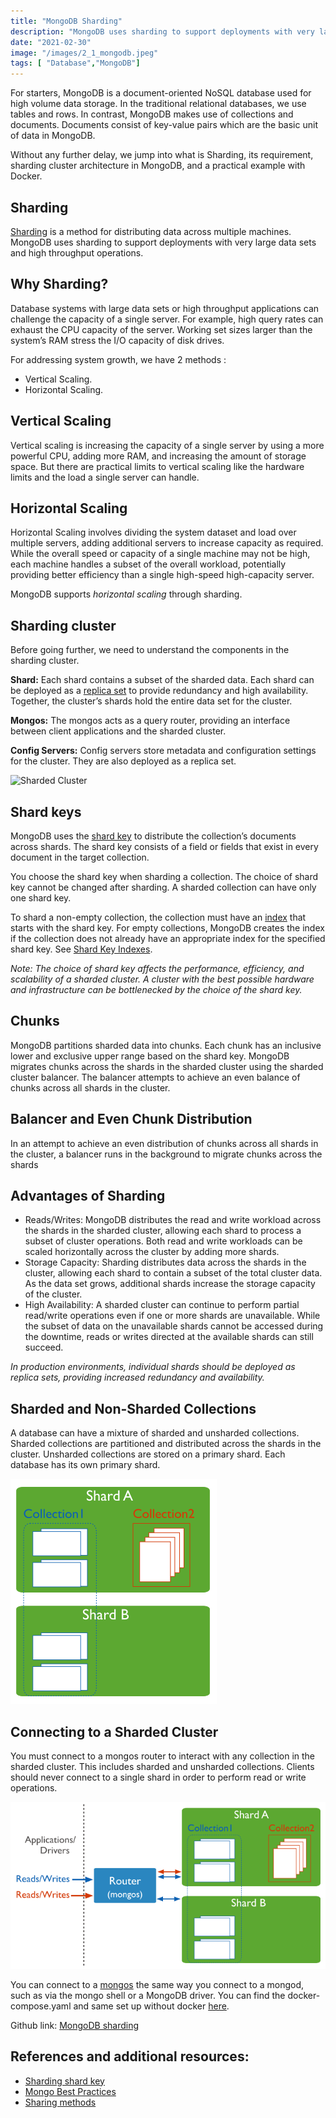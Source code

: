 ```yaml
---
title: "MongoDB Sharding"
description: "MongoDB uses sharding to support deployments with very large data sets and high throughput operations."
date: "2021-02-30"
image: "/images/2_1_mongodb.jpeg"
tags: [ "Database","MongoDB"]
---
```


For starters, MongoDB is a document-oriented NoSQL database used for high volume data storage. In the traditional relational databases, we use tables and rows. In contrast, MongoDB makes use of collections and documents. Documents consist of key-value pairs which are the basic unit of data in MongoDB.

Without any further delay, we jump into what is Sharding, its requirement, sharding cluster architecture in MongoDB, and a practical example with Docker.

## Sharding

[Sharding](https://docs.mongodb.com/manual/reference/glossary/#term-sharding) is a method for distributing data across multiple machines. MongoDB uses sharding to support deployments with very large data sets and high throughput operations.

## Why Sharding?

Database systems with large data sets or high throughput applications can challenge the capacity of a single server. For example, high query rates can exhaust the CPU capacity of the server. Working set sizes larger than the system’s RAM stress the I/O capacity of disk drives.

For addressing system growth, we have 2 methods :

* Vertical Scaling.
* Horizontal Scaling.

## Vertical Scaling
Vertical scaling is increasing the capacity of a single server by using a more powerful CPU, adding more RAM, and increasing the amount of storage space. But there are practical limits to vertical scaling like the hardware limits and the load a single server can handle.

## Horizontal Scaling
Horizontal Scaling involves dividing the system dataset and load over multiple servers, adding additional servers to increase capacity as required. While the overall speed or capacity of a single machine may not be high, each machine handles a subset of the overall workload, potentially providing better efficiency than a single high-speed high-capacity server.

MongoDB supports *horizontal scaling* through sharding.

## Sharding cluster
Before going further, we need to understand the components in the sharding cluster.

 **Shard:** Each shard contains a subset of the sharded data. Each shard can be deployed as a [replica set](https://docs.mongodb.com/manual/reference/glossary/#term-replica-set) to provide redundancy and high availability. Together, the cluster’s shards hold the entire data set for the cluster.

**Mongos:** The mongos acts as a query router, providing an interface between client applications and the sharded cluster.

 **Config Servers:** Config servers store metadata and configuration settings for the cluster. They are also deployed as a replica set.

![Sharded Cluster](https://miro.medium.com/max/1240/1*DjZDfrie1kDFFdrQ1cy_Yw.png)

 ## Shard keys

 MongoDB uses the [shard key](https://docs.mongodb.com/manual/reference/glossary/#term-shard-key) to distribute the collection’s documents across shards. The shard key consists of a field or fields that exist in every document in the target collection.

You choose the shard key when sharding a collection. The choice of shard key cannot be changed after sharding. A sharded collection can have only one shard key.

To shard a non-empty collection, the collection must have an [index](https://docs.mongodb.com/manual/reference/glossary/#term-index) that starts with the shard key. For empty collections, MongoDB creates the index if the collection does not already have an appropriate index for the specified shard key. See [Shard Key Indexes](https://docs.mongodb.com/manual/core/sharding-shard-key/#sharding-shard-key-indexes).

*Note: The choice of shard key affects the performance, efficiency, and scalability of a sharded cluster. A cluster with the best possible hardware and infrastructure can be bottlenecked by the choice of the shard key.*

## Chunks
MongoDB partitions sharded data into chunks. Each chunk has an inclusive lower and exclusive upper range based on the shard key. MongoDB migrates chunks across the shards in the sharded cluster using the sharded cluster balancer. The balancer attempts to achieve an even balance of chunks across all shards in the cluster.

## Balancer and Even Chunk Distribution
In an attempt to achieve an even distribution of chunks across all shards in the cluster, a balancer runs in the background to migrate chunks across the shards

## Advantages of Sharding
* Reads/Writes: MongoDB distributes the read and write workload across the shards in the sharded cluster, allowing each shard to process a subset of cluster operations. Both read and write workloads can be scaled horizontally across the cluster by adding more shards.
* Storage Capacity: Sharding distributes data across the shards in the cluster, allowing each shard to contain a subset of the total cluster data. As the data set grows, additional shards increase the storage capacity of the cluster.
* High Availability: A sharded cluster can continue to perform partial read/write operations even if one or more shards are unavailable. While the subset of data on the unavailable shards cannot be accessed during the downtime, reads or writes directed at the available shards can still succeed.

*In production environments, individual shards should be deployed as replica sets, providing increased redundancy and availability.*

## Sharded and Non-Sharded Collections
A database can have a mixture of sharded and unsharded collections. Sharded collections are partitioned and distributed across the shards in the cluster. Unsharded collections are stored on a primary shard. Each database has its own primary shard.

![](/images/2_3_mongodb.png)

## Connecting to a Sharded Cluster
You must connect to a mongos router to interact with any collection in the sharded cluster. This includes sharded and unsharded collections. Clients should never connect to a single shard in order to perform read or write operations.

![](/images/2_4_mongodb.png)

You can connect to a [mongos](https://docs.mongodb.com/manual/reference/program/mongos/#bin.mongos) the same way you connect to a mongod, such as via the mongo shell or a MongoDB driver.
You can find the docker-compose.yaml and same set up without docker [here](https://github.com/pranaykumargoud/mongodb-sharding).

Github link: [MongoDB sharding](https://github.com/pranaykumargoud/mongodb-sharding)

 

## References and additional resources:

* [Sharding shard key](https://docs.mongodb.com/manual/core/sharding-shard-key/)
* [Mongo Best Practices](https://www.mongodb.com/lp/white-paper/usage/ops-best-practices)
* [Sharing methods](https://www.mongodb.com/presentations/webinar-sharding-methods-mongodb?jmp=docs)
